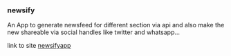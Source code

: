 ### newsify

An App to generate newsfeed for different section via api and also make the new shareable via social handles like twitter and whatsapp...

link to site [newsifyapp](newsifyapp.netlify.com)
